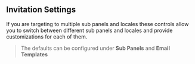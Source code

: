 ## Invitation Settings
If you are targeting to multiple sub panels and locales these controls allow you to switch between different sub panels and locales and provide customizations for each of them.

> The defaults can be configured under **Sub Panels** and **Email Templates**
